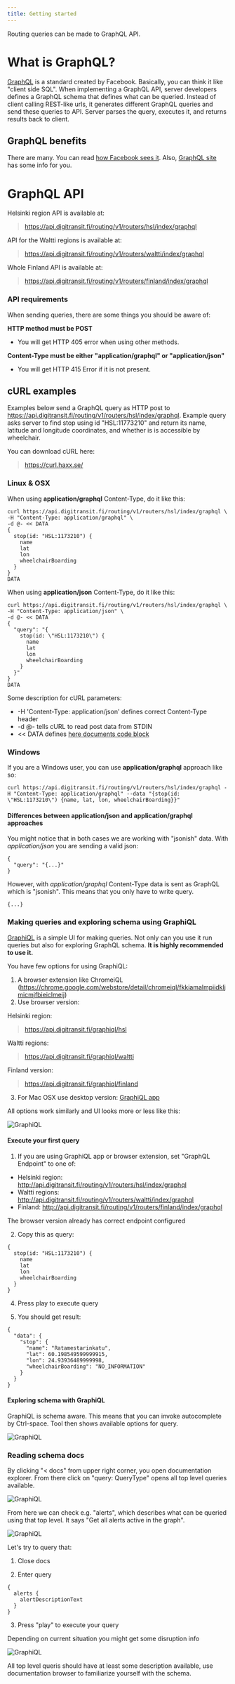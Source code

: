 ```yaml
---
title: Getting started
---
```


Routing queries can be made to GraphQL API.

# What is GraphQL?

[GraphQL](http://graphql.org/) is a standard created by Facebook. Basically, you can think it like "client side SQL". When implementing a GraphQL API, server developers defines a GraphQL schema that defines what can be queried. Instead of client calling REST-like urls, it generates different GraphQL queries and send these queries to API. Server parses the query, executes it, and returns results back to client.

## GraphQL benefits

There are many. You can read [how Facebook sees it](https://facebook.github.io/relay/docs/thinking-in-graphql.html). Also, [GraphQL site](http://graphql.org/) has some info for you.

# GraphQL API

Helsinki region API is available at:
> https://api.digitransit.fi/routing/v1/routers/hsl/index/graphql

API for the Waltti regions is available at:
> https://api.digitransit.fi/routing/v1/routers/waltti/index/graphql

Whole Finland API is available at:
> https://api.digitransit.fi/routing/v1/routers/finland/index/graphql

### API requirements

When sending queries, there are some things you should be aware of:

**HTTP method must be POST**
- You will get HTTP 405 error when using other methods.

**Content-Type must be either "application/graphql" or "application/json"**
- You will get HTTP 415 Error if it is not present.

## cURL examples

Examples below send a GraphQL query as HTTP post to https://api.digitransit.fi/routing/v1/routers/hsl/index/graphql. Example query asks server to find stop using id "HSL:11773210" and return its name, latitude and longitude coordinates, and whether is is accessible by wheelchair.

You can download cURL here:
> https://curl.haxx.se/

### Linux & OSX

When using **application/graphql** Content-Type, do it like this:
```
curl https://api.digitransit.fi/routing/v1/routers/hsl/index/graphql \
-H "Content-Type: application/graphql" \
-d @- << DATA
{
  stop(id: "HSL:1173210") {
    name
    lat
    lon
    wheelchairBoarding
  }  
}
DATA
```

When using **application/json** Content-Type, do it like this:
```
curl https://api.digitransit.fi/routing/v1/routers/hsl/index/graphql \
-H "Content-Type: application/json" \
-d @- << DATA
{
  "query": "{
    stop(id: \"HSL:1173210\") {
      name
      lat
      lon
      wheelchairBoarding
    }
  }"
}
DATA
```

Some description for cURL parameters:
- -H 'Content-Type: application/json' defines correct Content-Type header
- -d @- tells cURL to read post data from STDIN
- << DATA defines [here documents code block](http://www.tldp.org/LDP/abs/html/here-docs.html)

### Windows

If you are a Windows user, you can use **application/graphql** approach like so:
```
curl https://api.digitransit.fi/routing/v1/routers/hsl/index/graphql -H "Content-Type: application/graphql" --data "{stop(id: \"HSL:1173210\") {name, lat, lon, wheelchairBoarding}}"
```

#### Differences between application/json and application/graphql approaches

You might notice that in both cases we are working with "jsonish" data.
With *application/json* you are sending a valid json:
```
{
  "query": "{...}"
}
```

However, with *application/graphql* Content-Type data is sent as GraphQL which is "jsonish". This means that you only have to write query.

```
{...}
```

### Making queries and exploring schema using GraphiQL

[GraphiQL](https://github.com/graphql/graphiql) is a simple UI for making queries. Not only can you use it run queries but also for exploring GraphQL schema. **It is highly recommended to use it.**

You have few options for using GraphiQL:
1) A browser extension like ChromeiQL (https://chrome.google.com/webstore/detail/chromeiql/fkkiamalmpiidkljmicmjfbieiclmeij)
2) Use browser version:

Helsinki region:
> https://api.digitransit.fi/graphiql/hsl

Waltti regions:
> https://api.digitransit.fi/graphiql/waltti

Finland version:
> https://api.digitransit.fi/graphiql/finland

3) For Mac OSX use desktop version: [GraphiQL app](https://github.com/skevy/graphiql-app)

All options work similarly and UI looks more or less like this:

![GraphiQL](./GraphiQL.png)

#### Execute your first query

1. If you are using GraphiQL app or browser extension, set "GraphQL Endpoint" to one of:
- Helsinki region: http://api.digitransit.fi/routing/v1/routers/hsl/index/graphql
- Waltti regions: http://api.digitransit.fi/routing/v1/routers/waltti/index/graphql
- Finland: http://api.digitransit.fi/routing/v1/routers/finland/index/graphql

The browser version already has correct endpoint configured

2. Copy this as query:

```
{
  stop(id: "HSL:1173210") {
    name
    lat
    lon
    wheelchairBoarding
  }
}
```

4. Press play to execute query

5. You should get result:

```
{
  "data": {
    "stop": {
      "name": "Ratamestarinkatu",
      "lat": 60.198549599999915,
      "lon": 24.93936489999998,
      "wheelchairBoarding": "NO_INFORMATION"
    }
  }
}
```

#### Exploring schema with GraphiQL

GraphiQL is schema aware. This means that you can invoke autocomplete by Ctrl-space. Tool then shows available options for query.

![GraphiQL](./GraphiQL-autocomplete.png)

### Reading schema docs

By clicking "< docs" from upper right corner, you open documentation explorer. From there click on "query: QueryType" opens all top level queries available.

![GraphiQL](./GraphiQL-docs.png)

From here we can check e.g. "alerts", which describes what can be queried using that top level. It says "Get all alerts active in the graph".

![GraphiQL](./GraphiQL-alerts.png)

Let's try to query that:

1. Close docs

2. Enter query
```
{
  alerts {
    alertDescriptionText
  }
}
```

3. Press "play" to execute your query


Depending on current situation you might get some disruption info

![GraphiQL](./GraphiQL-alerts-results.png)

All top level queris should have at least some description available, use documentation browser to familiarize yourself with the schema.
